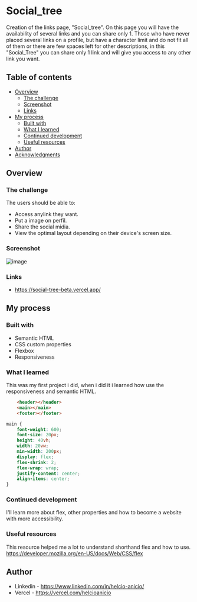 # Social_tree

Creation of the links page, "Social_tree". 
On this page you will have the availability of several links and you can share only 1. Those who have never placed several links on a profile, but have a character limit and do not fit all of them or there are few spaces left for other descriptions, in this "Social_Tree" you can share only 1 link and will give you access to any other link you want.

## Table of contents

- [Overview](#overview)
  - [The challenge](#the-challenge)
  - [Screenshot](#screenshot)
  - [Links](#links)
- [My process](#my-process)
  - [Built with](#built-with)
  - [What I learned](#what-i-learned)
  - [Continued development](#continued-development)
  - [Useful resources](#useful-resources)
- [Author](#author)
- [Acknowledgments](#acknowledgments)


## Overview

### The challenge

The users should be able to:
- Access anylink they want.
- Put a image on perfil.
- Share the social midia.
- View the optimal layout depending on their device's screen size.

### Screenshot

![image](https://user-images.githubusercontent.com/117602073/223825648-dce3ca06-b6c1-47a9-a711-b0c8a2ef67e7.png)


### Links

- https://social-tree-beta.vercel.app/


## My process

### Built with

- Semantic HTML 
- CSS custom properties
- Flexbox
- Responsiveness

### What I learned

This was my first project i did, when i did it i learned how use the responsiveness and semantic HTML.

```HTML
    <header></header>
    <main></main>
    <footer></footer>
```
```CSS
main {
    font-weight: 600;
    font-size: 20px;
    height: 40vh;
    width: 20vw;
    min-width: 200px;
    display: flex;
    flex-shrink: 2;
    flex-wrap: wrap;
    justify-content: center;
    align-items: center;
}
```

### Continued development

I'll learn more about flex, other properties and how to become a website with more accessibility.

### Useful resources

This resource helped me a lot to understand shorthand flex and how to use.
https://developer.mozilla.org/en-US/docs/Web/CSS/flex

## Author

- Linkedin - https://www.linkedin.com/in/helcio-anicio/ 
- Vercel - https://vercel.com/helcioanicio


<!-- ## Acknowledgments -->


